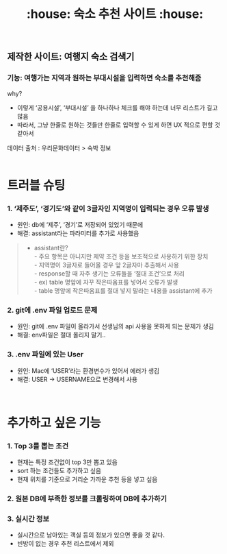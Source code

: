 <h1 align="center">:house: 숙소 추천 사이트 :house:</h1>
<br>

## 제작한 사이트: 여행지 숙소 검색기

### 기능: 여행가는 지역과 원하는 부대시설을 입력하면 숙소를 추천해줌

why?
- 이렇게 ‘공용시설’, ‘부대시설’ 을 하나하나 체크를 해야 하는데 너무 리스트가 길고 많음
- 따라서, 그냥 한줄로 원하는 것들만 한줄로 입력할 수 있게 하면 UX 적으로 편할 것 같아서

데이터 출처 : 우리문화데이터 > 숙박 정보
<br>
<br>

# 트러블 슈팅

### 1. ‘제주도’, ‘경기도’와 같이 3글자인 지역명이 입력되는 경우 오류 발생
- 원인: db에 ‘제주’, ‘경기’로 저장되어 있었기 때문에
- 해결: assistant라는 파라미터를 추가로 사용했음
>  * assistant란?   
    - 주요 항목은 아니지만 제약 조건 등을 보조적으로 사용하기 위한 장치   
    - 지역명이 3글자로 들어올 경우 앞 2글자마 추출해서 사용   
    - response할 때 자주 생기는 오류들을 ‘절대 조건’으로 처리   
    - ex) table 명앞에 자꾸 작은따옴표를 넣어서 오류가 발생   
    - table 명앞에 작은따옴표를 절대 넣지 말라는 내용을 assistant에 추가
### 2. git에 .env 파일 업로드 문제
- 원인: git에 .env 파일이 올라가서 선생님의 api 사용을 못하게 되는 문제가 생김
- 해결: env파일은 절대 올리지 말기..
### 3. .env 파일에 있는 User 
- 원인: Mac에 ‘USER’라는 환경변수가 있어서 에러가 생김
- 해결: USER → USERNAME으로 변경해서 사용
<br>

# 추가하고 싶은 기능
### 1. Top 3를 뽑는 조건
- 현재는 특정 조건없이 top 3만 뽑고 있음
- sort 하는 조건들도 추가하고 싶음
- 현재 위치를 기준으로 거리순 가까운 추천 등을 넣고 싶음
### 2. 원본 DB에 부족한 정보를 크롤링하여 DB에 추가하기
### 3. 실시간 정보
- 실시간으로 남아있는 객실 등의 정보가 있으면 좋을 것 같다.
- 빈방이 없는 경우 추천 리스트에서 제외